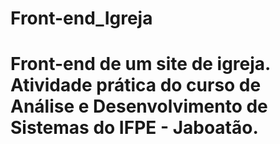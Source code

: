 # Front-end_Igreja
<h1> Front-end de um site de igreja. Atividade prática do curso de Análise e Desenvolvimento de Sistemas do IFPE - Jaboatão.</h1>

